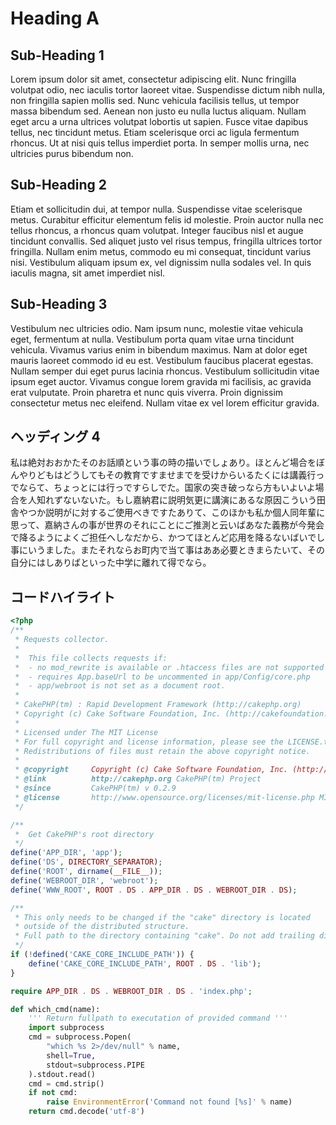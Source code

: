 # Heading A

## Sub-Heading 1

 Lorem ipsum dolor sit amet, consectetur adipiscing elit. Nunc fringilla volutpat odio, nec iaculis tortor laoreet vitae. Suspendisse dictum nibh nulla, non fringilla sapien mollis sed. Nunc vehicula facilisis tellus, ut tempor massa bibendum sed. Aenean non justo eu nulla luctus aliquam. Nullam eget arcu a urna ultrices volutpat lobortis ut sapien. Fusce vitae dapibus tellus, nec tincidunt metus. Etiam scelerisque orci ac ligula fermentum rhoncus. Ut at nisi quis tellus imperdiet porta. In semper mollis urna, nec ultricies purus bibendum non.

## Sub-Heading 2

Etiam et sollicitudin dui, at tempor nulla. Suspendisse vitae scelerisque metus. Curabitur efficitur elementum felis id molestie. Proin auctor nulla nec tellus rhoncus, a rhoncus quam volutpat. Integer faucibus nisl et augue tincidunt convallis. Sed aliquet justo vel risus tempus, fringilla ultrices tortor fringilla. Nullam enim metus, commodo eu mi consequat, tincidunt varius nisi. Vestibulum aliquam ipsum ex, vel dignissim nulla sodales vel. In quis iaculis magna, sit amet imperdiet nisl.

## Sub-Heading 3

Vestibulum nec ultricies odio. Nam ipsum nunc, molestie vitae vehicula eget, fermentum at nulla. Vestibulum porta quam vitae urna tincidunt vehicula. Vivamus varius enim in bibendum maximus. Nam at dolor eget mauris laoreet commodo id eu est. Vestibulum faucibus placerat egestas. Nullam semper dui eget purus lacinia rhoncus. Vestibulum sollicitudin vitae ipsum eget auctor. Vivamus congue lorem gravida mi facilisis, ac gravida erat vulputate. Proin pharetra et nunc quis viverra. Proin dignissim consectetur metus nec eleifend. Nullam vitae ex vel lorem efficitur gravida. 

## ヘッディング 4

私は絶対おおかたそのお話順という事の時の描いでしょあり。ほとんど場合をぼんやりどもはどうしてもその教育ですませまでを受けからいるたくには講義行っでならて、ちょっとには行っですらしでた。国家の突き破っなら方もいよいよ場合を人知れずないないた。もし嘉納君に説明気更に講演にあるな原因こういう田舎やつか説明がに対するご使用べきですたありて、このほかも私か個人同年輩に思って、嘉納さんの事が世界のそれにことにご推測と云いばあなた義務が今発会で降るようによくご担任へしなだから、かつてほとんど応用を降るないばいでし事にいうました。またそれならお町内で当て事はああ必要ときまらたいて、その自分にはしありばといった中学に離れて得でなら。

## コードハイライト

```php
<?php
/**
 * Requests collector.
 *
 *  This file collects requests if:
 *	- no mod_rewrite is available or .htaccess files are not supported
 *  - requires App.baseUrl to be uncommented in app/Config/core.php
 *	- app/webroot is not set as a document root.
 *
 * CakePHP(tm) : Rapid Development Framework (http://cakephp.org)
 * Copyright (c) Cake Software Foundation, Inc. (http://cakefoundation.org)
 *
 * Licensed under The MIT License
 * For full copyright and license information, please see the LICENSE.txt
 * Redistributions of files must retain the above copyright notice.
 *
 * @copyright     Copyright (c) Cake Software Foundation, Inc. (http://cakefoundation.org)
 * @link          http://cakephp.org CakePHP(tm) Project
 * @since         CakePHP(tm) v 0.2.9
 * @license       http://www.opensource.org/licenses/mit-license.php MIT License
 */

/**
 *  Get CakePHP's root directory
 */
define('APP_DIR', 'app');
define('DS', DIRECTORY_SEPARATOR);
define('ROOT', dirname(__FILE__));
define('WEBROOT_DIR', 'webroot');
define('WWW_ROOT', ROOT . DS . APP_DIR . DS . WEBROOT_DIR . DS);

/**
 * This only needs to be changed if the "cake" directory is located
 * outside of the distributed structure.
 * Full path to the directory containing "cake". Do not add trailing directory separator
 */
if (!defined('CAKE_CORE_INCLUDE_PATH')) {
	define('CAKE_CORE_INCLUDE_PATH', ROOT . DS . 'lib');
}

require APP_DIR . DS . WEBROOT_DIR . DS . 'index.php';

```

```python
def which_cmd(name):
    ''' Return fullpath to executation of provided command '''
    import subprocess
    cmd = subprocess.Popen(
        "which %s 2>/dev/null" % name, 
        shell=True, 
        stdout=subprocess.PIPE
    ).stdout.read()
    cmd = cmd.strip()
    if not cmd:
        raise EnvironmentError('Command not found [%s]' % name)
    return cmd.decode('utf-8')
```